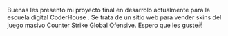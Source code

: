 Buenas les presento mi proyecto final en desarrolo actualmente para la escuela digital CoderHouse . Se trata de un sitio web para vender skins del juego masivo Counter Strike Global Ofensive.
Espero que les guste✌

